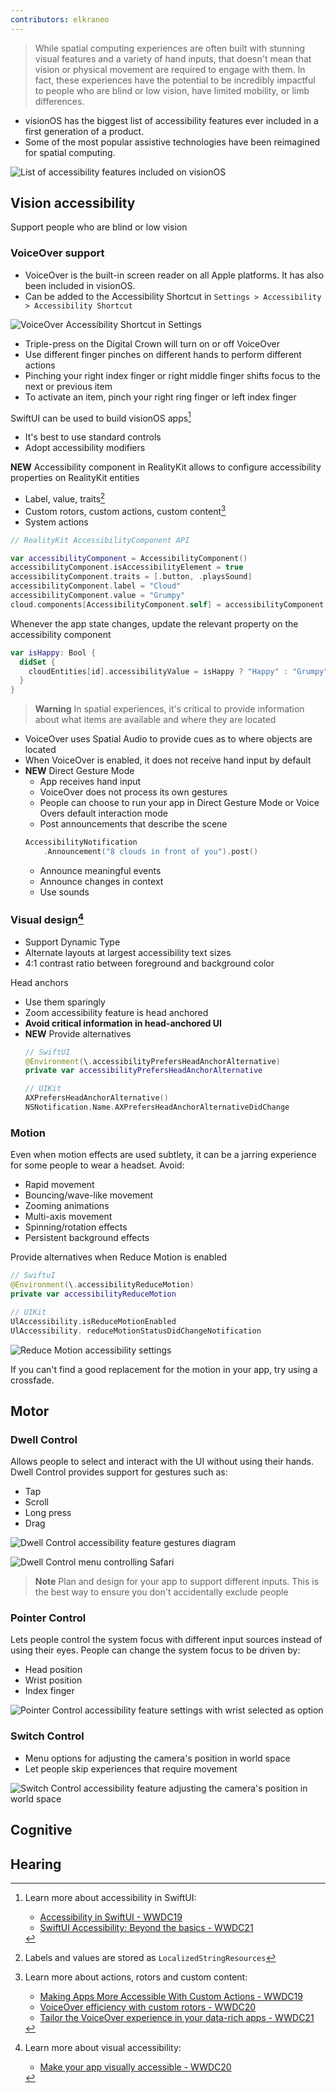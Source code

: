 ```yaml
---
contributors: elkraneo
---
```


> While spatial computing experiences are often built with stunning visual features and a variety of hand inputs, that doesn't mean that vision or physical movement are required to engage with them. In fact, these experiences have the potential to be incredibly impactful to people who are blind or low vision, have limited mobility, or limb differences. 

- visionOS has the biggest list of accessibility features ever included in a first generation of a product.
- Some of the most popular assistive technologies have been reimagined for spatial computing.

![List of accessibility features included on visionOS][Accessibility_Features]

[Accessibility_Features]: ../../../images/notes/wwdc23/10034/visionOS_Accessibility_Features.png

## Vision accessibility

Support people who are blind or low vision

### VoiceOver support

- VoiceOver is the built-in screen reader on all Apple platforms. It has also been included in visionOS.
- Can be added to the Accessibility Shortcut in `Settings > Accessibility > Accessibility Shortcut`

![VoiceOver Accessibility Shortcut in Settings][VoiceOver_Accessibility_Shortcut]

[VoiceOver_Accessibility_shortcut]: ../../../images/notes/wwdc23/10034/VoiceOver_Accessibility_Shortcut.png

- Triple-press on the Digital Crown will turn on or off VoiceOver
- Use different finger pinches on different hands to perform different actions
- Pinching your right index finger or right middle finger shifts focus to the next or previous item
- To activate an item, pinch your right ring finger or left index finger

SwiftUI can be used to build visionOS apps[^1]
- It's best to use standard controls
- Adopt accessibility modifiers

**NEW** Accessibility component in RealityKit allows to configure accessibility properties on RealityKit entities
- Label, value, traits[^2]
- Custom rotors, custom actions, custom content[^3]
- System actions
```swift
// RealityKit AccessibilityComponent API

var accessibilityComponent = AccessibilityComponent()
accessibilityComponent.isAccessibilityElement = true
accessibilityComponent.traits = [.button, .playsSound]
accessibilityComponent.label = "Cloud"
accessibilityComponent.value = "Grumpy"
cloud.components[AccessibilityComponent.self] = accessibilityComponent
```

Whenever the app state changes, update the relevant property on the accessibility component
```swift
var isHappy: Bool {
  didSet {
    cloudEntities[id].accessibilityValue = isHappy ? "Happy" : "Grumpy"
  }
}
```

> **Warning**
> In spatial experiences, it's critical to provide information about what items are available and where they are located

- VoiceOver uses Spatial Audio to provide cues as to where objects are located
- When VoiceOver is enabled, it does not receive hand input by default
- **NEW** Direct Gesture Mode
	- App receives hand input
	- VoiceOver does not process its own gestures
	- People can choose to run your app in Direct Gesture Mode or Voice Overs default interaction mode
	- Post announcements that describe the scene 
    ```swift 
	AccessibilityNotification
	    .Announcement("8 clouds in front of you").post()
    ```
	- Announce meaningful events
	- Announce changes in context
	- Use sounds

### Visual design[^4]
- Support Dynamic Type
- Alternate layouts at largest accessibility text sizes
- 4:1 contrast ratio between foreground and background color

Head anchors
- Use them sparingly
- Zoom accessibility feature is head anchored
- **Avoid critical information in head-anchored UI**
- **NEW** Provide alternatives
  ```swift
  // SwiftUI
  @Environment(\.accessibilityPrefersHeadAnchorAlternative)
  private var accessibilityPrefersHeadAnchorAlternative
  
  // UIKit
  AXPrefersHeadAnchorAlternative()
  NSNotification.Name.AXPrefersHeadAnchorAlternativeDidChange
  ```

### Motion

Even when motion effects are used subtlety, it can be a jarring experience for some people to wear a headset. Avoid:
- Rapid movement
- Bouncing/wave-like movement
- Zooming animations
- Multi-axis movement
- Spinning/rotation effects
- Persistent background effects

Provide alternatives when Reduce Motion is enabled
```swift
// SwiftuI
@Environment(\.accessibilityReduceMotion)
private var accessibilityReduceMotion

// UIKit
UlAccessibility.isReduceMotionEnabled
UlAccessibility. reduceMotionStatusDidChangeNotification
```

![Reduce Motion accessibility settings][Reduce_Motion]

[Reduce_Motion]: ../../../images/notes/wwdc23/10034/Reduce_Motion.png

If you can't find a good replacement for the motion in your app, try using a crossfade.

## Motor

### Dwell Control
Allows people to select and interact with the UI without using their hands. Dwell Control provides support for gestures such as:
- Tap
- Scroll
- Long press
-  Drag

![Dwell Control accessibility feature gestures diagram][Motor_Dwell_Control_Gestures]

[Motor_Dwell_Control_Gestures]: ../../../images/notes/wwdc23/10034/Motor_Dwell_Control_Gestures.png

![Dwell Control menu controlling Safari][Motor_Dwell_Control_Menu]

[Motor_Dwell_Control_Menu]: ../../../images/notes/wwdc23/10034/Motor_Dwell_Control_Menu.png

> **Note**
> Plan and design for your app to support different inputs. This is the best way to ensure you don't accidentally exclude people

### Pointer Control
Lets people control the system focus with different input sources instead of using their eyes. People can change the system focus to be driven by:
 - Head position
 - Wrist position
 - Index finger

![Pointer Control accessibility feature settings with wrist selected as option][Motor_Pointer_Control_Wrist]

[Motor_Pointer_Control_Wrist]: ../../../images/notes/wwdc23/10034/Motor_Pointer_Control_Wrist.png

### Switch Control

- Menu options for adjusting the camera's position in world space
- Let people skip experiences that require movement

![Switch Control accessibility feature  adjusting the camera's position in world space][Motor_Switch_Control_Camera]

[Motor_Switch_Control_Camera]: ../../../images/notes/wwdc23/10034/Motor_Switch_Control_Camera.png

## Cognitive

## Hearing


[^1]: Learn more about accessibility in SwiftUI:
	- [Accessibility in SwiftUI - WWDC19](https://developer.apple.com/wwdc19/238)
	- [SwiftUI Accessibility: Beyond the basics - WWDC21](https://developer.apple.com/wwdc21/10119)

[^2]: Labels and values are stored as `LocalizedStringResources`
[^3]: Learn more about actions, rotors and custom content:
	- [Making Apps More Accessible With Custom Actions - WWDC19](https://developer.apple.com/videos/play/wwdc2019/250/)
	- [VoiceOver efficiency with custom rotors - WWDC20](https://developer.apple.com/wwdc20/10116)
	- [Tailor the VoiceOver experience in your data-rich apps - WWDC21](https://developer.apple.com/wwdc21/10121)
[^4]: Learn more about visual accessibility:
	- [Make your app visually accessible - WWDC20](https://developer.apple.com/wwdc20/10020)
